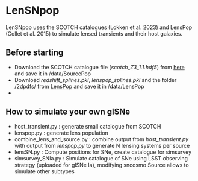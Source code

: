 LenSNpop
======

LenSNpop uses the SCOTCH catalogues (Lokken et al. 2023) and LensPop (Collet et al. 2015) to simulate lensed transients and their host galaxies.

Before starting
------
* Download the SCOTCH catalogue file (*scotch_Z3_1.1.hdf5*) from [here](https://zenodo.org/records/7563623#.Y8_2my9h2yA) and save it in /data/SourcePop
* Download *redshift_splines.pkl*, *lenspop_splines.pkl* and the folder /2dpdfs/ from [LensPop](https://github.com/tcollett/LensPop) and save it in /data/LensPop
* 
How to simulate your own glSNe
-----
* host_transient.py : generate small catalogue from SCOTCH
* lenspop.py : generate lens population
* combine_lens_and_source.py : combine output from *host_transient.py* with output from *lenspop.py* to generate N lensing systems per source
* lensSN.py : Compute positions for SNe, create catalogue for simsurvey
* simsurvey_SNIa.py : Simulate catalogue of SNe using LSST observing strategy (uploaded for glSNe Ia), modifying sncosmo Source allows to simulate other subtypes
